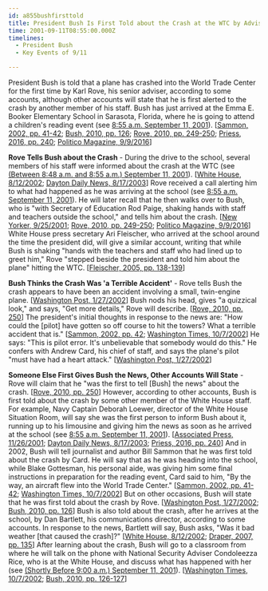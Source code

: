 ```yaml
---
id: a855bushfirsttold
title: President Bush Is First Told about the Crash at the WTC by Adviser Rove, according to Some Accounts
time: 2001-09-11T08:55:00.000Z
timelines:
  - President Bush
  - Key Events of 9/11

---
```


President Bush is told that a plane has crashed into the World Trade Center for the first time by Karl Rove, his senior adviser, according to some accounts, although other accounts will state that he is first alerted to the crash by another member of his staff. Bush has just arrived at the Emma E. Booker Elementary School in Sarasota, Florida, where he is going to attend a children's reading event (see [8:55 a.m. September 11, 2001](/timeline/#a855busharrives)). [[Sammon, 2002, pp. 41-42][1]; [Bush, 2010, pp. 126][2]; [Rove, 2010, pp. 249-250][3]; [Priess, 2016, pp. 240][4]; [Politico Magazine, 9/9/2016][5]]

**Rove Tells Bush about the Crash** - During the drive to the school, several members of his staff were informed about the crash at the WTC (see [(Between 8:48 a.m. and 8:55 a.m.) September 11, 2001](/timeline/#a846motorcadetold)). [[White House, 8/12/2002][6]; [Dayton Daily News, 8/17/2003][7]] Rove received a call alerting him to what had happened as he was arriving at the school (see [8:55 a.m. September 11, 2001](/timeline/#a855ralstoncallsrove)). He will later recall that he then walks over to Bush, who is "with Secretary of Education Rod Paige, shaking hands with staff and teachers outside the school," and tells him about the crash. [[New Yorker, 9/25/2001][8]; [Rove, 2010, pp. 249-250][3]; [Politico Magazine, 9/9/2016][5]] White House press secretary Ari Fleischer, who arrived at the school around the time the president did, will give a similar account, writing that while Bush is shaking "hands with the teachers and staff who had lined up to greet him," Rove "stepped beside the president and told him about the plane" hitting the WTC. [[Fleischer, 2005, pp. 138-139][9]]

**Bush Thinks the Crash Was 'a Terrible Accident'** - Rove tells Bush the crash appears to have been an accident involving a small, twin-engine plane. [[Washington Post, 1/27/2002][10]] Bush nods his head, gives "a quizzical look," and says, "Get more details," Rove will describe. [[Rove, 2010, pp. 250][3]] The president's initial thoughts in response to the news are: "How could the [pilot] have gotten so off course to hit the towers? What a terrible accident that is." [[Sammon, 2002, pp. 42][1]; [Washington Times, 10/7/2002][11]] He says: "This is pilot error. It's unbelievable that somebody would do this." He confers with Andrew Card, his chief of staff, and says the plane's pilot "must have had a heart attack." [[Washington Post, 1/27/2002][10]]

**Someone Else First Gives Bush the News, Other Accounts Will State** - Rove will claim that he "was the first to tell [Bush] the news" about the crash. [[Rove, 2010, pp. 250][3]] However, according to other accounts, Bush is first told about the crash by some other member of the White House staff. For example, Navy Captain Deborah Loewer, director of the White House Situation Room, will say she was the first person to inform Bush about it, running up to his limousine and giving him the news as soon as he arrived at the school (see [8:55 a.m. September 11, 2001](/timeline/#a855loewer)). [[Associated Press, 11/26/2001][12]; [Dayton Daily News, 8/17/2003][7]; [Priess, 2016, pp. 240][4]] And in 2002, Bush will tell journalist and author Bill Sammon that he was first told about the crash by Card. He will say that as he was heading into the school, while Blake Gottesman, his personal aide, was giving him some final instructions in preparation for the reading event, Card said to him, "By the way, an aircraft flew into the World Trade Center." [[Sammon, 2002, pp. 41-42][1]; [Washington Times, 10/7/2002][11]] But on other occasions, Bush will state that he was first told about the crash by Rove. [[Washington Post, 1/27/2002][10]; [Bush, 2010, pp. 126][2]] Bush is also told about the crash, after he arrives at the school, by Dan Bartlett, his communications director, according to some accounts. In response to the news, Bartlett will say, Bush asks, "Was it bad weather [that caused the crash]?" [[White House, 8/12/2002][6]; [Draper, 2007, pp. 135][13]] After learning about the crash, Bush will go to a classroom from where he will talk on the phone with National Security Adviser Condoleezza Rice, who is at the White House, and discuss what has happened with her (see [(Shortly Before 9:00 a.m.) September 11, 2001](/timeline/#a900riceinforms)). [[Washington Times, 10/7/2002][11]; [Bush, 2010, pp. 126-127][2]]

[1]: https://www.amazon.com/Fighting-Back-Terrorism-Inside-White/dp/0895261499
[2]: https://www.amazon.com/Decision-Points-George-W-Bush/dp/0307590615
[3]: https://www.amazon.com/Courage-Consequence-Life-Conservative-Fight/dp/1439191050
[4]: https://www.amazon.com/Presidents-Book-Secrets-Intelligence-Briefings/dp/1610395956
[5]: https://www.politico.com/magazine/story/2016/09/were-the-only-plane-in-the-sky-214230
[6]: https://www.scribd.com/document/16063511/T3-B1-EOP-Press-Interviews-of-Staff-Fdr-Internal-Transcript-8-12-02-Rosenberg-Interview-of-Bartlett-951
[7]: https://nl.newsbank.com/nl-search/we/Archives?p_action=doc&p_docid=0FD0C85E5CD5B6B0&p_docnum=1
[8]: https://web.archive.org/web/20020812053157/http://www.newyorker.com/fact/content/?011001fa_FACT1
[9]: https://www.amazon.com/Taking-Heat-President-Press-Years/dp/0060747625
[10]: http://www.washingtonpost.com/wp-dyn/content/article/2006/07/18/AR2006071801175.html
[11]: https://web.archive.org/web/20021007213015/http://www.washtimes.com/national/20021007-85016651.htm
[12]: https://web.archive.org/web/20030208054750/http://www.directsourceradio.com/links/1126200112ON.html
[13]: https://www.amazon.com/Dead-Certain-Presidency-George-Bush/dp/B0013TMMRQ
